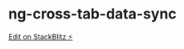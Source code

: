 # ng-cross-tab-data-sync

[Edit on StackBlitz ⚡️](https://stackblitz.com/edit/ng-cross-tab-data-sync)